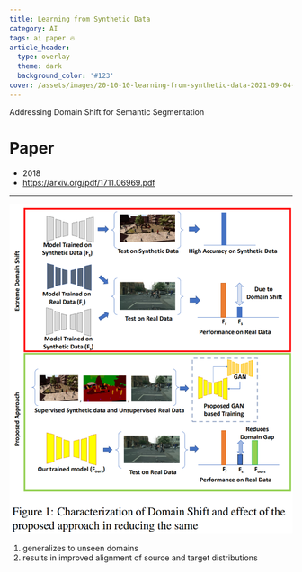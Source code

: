 ```yaml
---
title: Learning from Synthetic Data
category: AI
tags: ai paper 🔥
article_header:
  type: overlay
  theme: dark
  background_color: '#123'
cover: /assets/images/20-10-10-learning-from-synthetic-data-2021-09-04-19-01-43.png
---
```


Addressing Domain Shift for Semantic Segmentation

<!--more-->

# Paper

- 2018
- https://arxiv.org/pdf/1711.06969.pdf

---

![](/assets/images/20-10-10-learning-from-synthetic-data-2021-09-04-19-01-43.png)

1. generalizes to unseen domains 
2.  results in improved alignment of source and target distributions